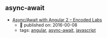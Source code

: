 async-await 
---
* [Async/Await with Angular 2 – Encoded Labs](https://labs.encoded.io/2016/12/08/asyncawait-with-angular/)
    * :calendar: published on: 2016-00-08
    * tags: [angular](../tags/angular.md), [async-await](../tags/async-await.md), [javascript](../tags/javascript.md)
